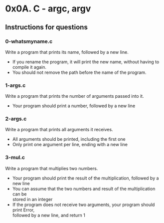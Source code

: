 # 0x0A. C - argc, argv

## Instructions for questions

### 0-whatsmyname.c

Write a program that prints its name, followed by a new line.

- If you rename the program, it will print the new name, without having to compile it again.
- You should not remove the path before the name of the program.

### 1-args.c

Write a program that prints the number of arguments passed into it.

- Your program should print a number, followed by a new line

### 2-args.c

Write a program that prints all arguments it receives.

- All arguments should be printed, including the first one
- Only print one argument per line, ending with a new line

### 3-mul.c

Write a program that multiplies two numbers.

- Your program should print the result of the multiplication, followed by a new line
- You can assume that the two numbers and result of the multiplication can be
\
stored in an integer
- If the program does not receive two arguments, your program should print Error,
\
followed by a new line, and return 1
